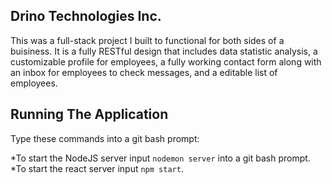 ## Drino Technologies Inc.

This was a full-stack project I built to functional for both sides of a buisiness. It is a fully RESTful design that includes data statistic analysis, a customizable profile for employees, a fully working contact form along with an inbox for employees to check messages, and a editable list of employees.

## Running The Application

Type these commands into a git bash prompt:

*To start the NodeJS server input ```nodemon server``` into a git bash prompt.
*To start the react server input ```npm start```.
